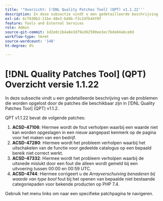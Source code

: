 ```yaml
---
title: '"Overzicht: [!DNL Quality Patches Tool] (QPT) v1.1.22'''
description: In deze subsectie vindt u een gedetailleerde beschrijving van de problemen die worden opgelost door de patches die beschikbaar zijn in [!DNL Quality Patches Tool] (QPT) v1.1.2.
exl-id: 6cf830b2-11be-48e3-bd4b-f3c2dfb44f0f
feature: Tools and External Services
role: Admin
source-git-commit: 1d2e0c1b4a8e3d79a362500ee3ec7bde84a6ce0d
workflow-type: tm+mt
source-wordcount: '148'
ht-degree: 0%

---
```


# [!DNL Quality Patches Tool] (QPT) Overzicht versie 1.1.22

In deze subsectie vindt u een gedetailleerde beschrijving van de problemen die worden opgelost door de patches die beschikbaar zijn in [!DNL Quality Patches Tool] (QPT) v1.1.2.

QPT v1.1.22 bevat de volgende patches:

1. **ACSD-47106**: Hiermee wordt de fout verholpen waarbij een waarde niet kan worden opgeslagen in een nieuw aangepast kenmerk op de pagina voor het maken van een bedrijf.
1. **ACSD-47280**: Hiermee wordt het probleem verholpen waarbij het uitschakelen van de functie voor gedeelde catalogus op een bepaald bereik niet correct werkt.
1. **ACSD-47332**: Hiermee wordt het probleem verholpen waarbij de uitsnede mislukt door een fout die alleen wordt gemeld bij een uitvoering tussen 00:00 en 00:59 UTC.
1. **ACSD-4744**: Hiermee corrigeert u de _Arrayverschuiving benaderen bij waarde van type bool_ fout bij het openen van bepaalde niet bestaande categoriepaden voor bekende producten op PHP 7.4.

Gebruik het menu links om naar een specifieke patchpagina te navigeren.
